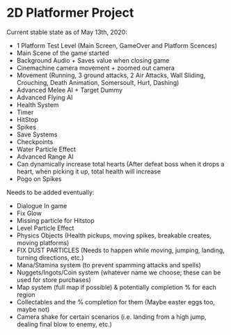 # 2D Platformer Project

Current stable state as of May 13th, 2020:
+ 1 Platform Test Level (Main Screen, GameOver and Platform Scences)
+ Main Scene of the game started
+ Background Audio + Saves value when closing game
+ Cinemachine camera movement + zoomed out camera
+ Movement (Running, 3 ground attacks, 2 Air Attacks, Wall Sliding, Crouching, Death Animation, Somersoult, Hurt, Dashing)
+ Advanced Melee AI + Target Dummy
+ Advanced Flying AI
+ Health System
+ Timer
+ HitStop
+ Spikes
+ Save Systems
+ Checkpoints
+ Water Particle Effect
+ Advanced Range AI 
+ Can dynamically increase total hearts (After defeat boss when it drops a heart, when picking it up, total health will increase
+ Pogo on Spikes


Needs to be added eventually: 
- Dialogue In game
- Fix Glow
- Missing particle for Hitstop
- Level Particle Effect
- Physics Objects (Health pickups, moving spikes, breakable creates, moving platforms)
- FIX DUST PARTICLES (Needs to happen while moving, jumping, landing, turning directions, etc.)
- Mana/Stamina system (to prevent spamming attacks and spells)
- Nuggets/Ingots/Coin system (whatever name we choose; these can be used for store purchases)
- Map system (full map if possible) & potentially completion % for each region
- Collectables and the % completion for them (Maybe easter eggs too, maybe not)
- Camera shake for certain scenarios (i.e. landing from a high jump, dealing final blow to enemy, etc.)




